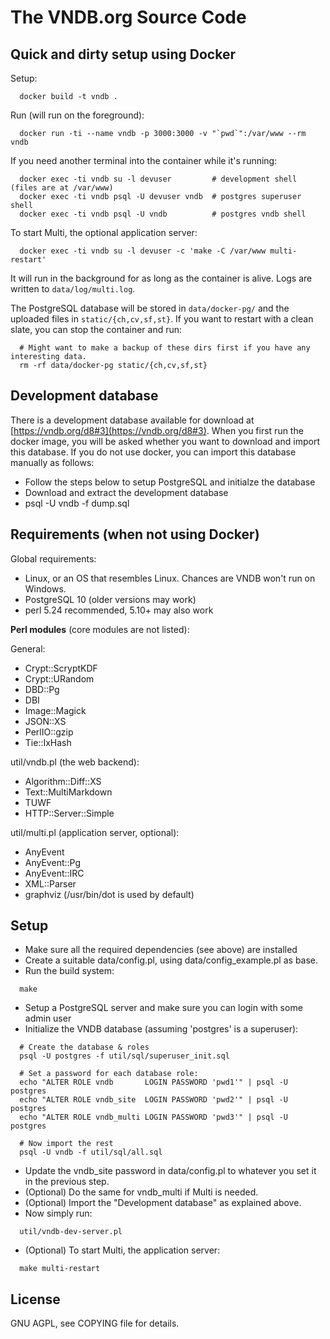 # The VNDB.org Source Code

## Quick and dirty setup using Docker

Setup:

```
  docker build -t vndb .
```

Run (will run on the foreground):

```
  docker run -ti --name vndb -p 3000:3000 -v "`pwd`":/var/www --rm vndb
```

If you need another terminal into the container while it's running:

```
  docker exec -ti vndb su -l devuser         # development shell (files are at /var/www)
  docker exec -ti vndb psql -U devuser vndb  # postgres superuser shell
  docker exec -ti vndb psql -U vndb          # postgres vndb shell
```

To start Multi, the optional application server:

```
  docker exec -ti vndb su -l devuser -c 'make -C /var/www multi-restart'
```

It will run in the background for as long as the container is alive. Logs are
written to `data/log/multi.log`.

The PostgreSQL database will be stored in `data/docker-pg/` and the uploaded
files in `static/{ch,cv,sf,st}`. If you want to restart with a clean slate, you
can stop the container and run:

```
  # Might want to make a backup of these dirs first if you have any interesting data.
  rm -rf data/docker-pg static/{ch,cv,sf,st}
```

## Development database

There is a development database available for download at
[https://vndb.org/d8#3](https://vndb.org/d8#3).
When you first run the docker image, you will be asked whether you want to
download and import this database.  If you do not use docker, you can import
this database manually as follows:

- Follow the steps below to setup PostgreSQL and initialze the database
- Download and extract the development database
- psql -U vndb -f dump.sql


## Requirements (when not using Docker)

Global requirements:

- Linux, or an OS that resembles Linux. Chances are VNDB won't run on Windows.
- PostgreSQL 10 (older versions may work)
- perl 5.24 recommended, 5.10+ may also work

**Perl modules** (core modules are not listed):

General:
- Crypt::ScryptKDF
- Crypt::URandom
- DBD::Pg
- DBI
- Image::Magick
- JSON::XS
- PerlIO::gzip
- Tie::IxHash

util/vndb.pl (the web backend):
- Algorithm::Diff::XS
- Text::MultiMarkdown
- TUWF
- HTTP::Server::Simple

util/multi.pl (application server, optional):
- AnyEvent
- AnyEvent::Pg
- AnyEvent::IRC
- XML::Parser
- graphviz (/usr/bin/dot is used by default)


## Setup

- Make sure all the required dependencies (see above) are installed
- Create a suitable data/config.pl, using data/config_example.pl as base.
- Run the build system:

```
  make
```

- Setup a PostgreSQL server and make sure you can login with some admin user
- Initialize the VNDB database (assuming 'postgres' is a superuser):

```
  # Create the database & roles
  psql -U postgres -f util/sql/superuser_init.sql

  # Set a password for each database role:
  echo "ALTER ROLE vndb       LOGIN PASSWORD 'pwd1'" | psql -U postgres
  echo "ALTER ROLE vndb_site  LOGIN PASSWORD 'pwd2'" | psql -U postgres
  echo "ALTER ROLE vndb_multi LOGIN PASSWORD 'pwd3'" | psql -U postgres

  # Now import the rest
  psql -U vndb -f util/sql/all.sql
```

- Update the vndb_site password in data/config.pl to whatever you set it in
  the previous step.
- (Optional) Do the same for vndb_multi if Multi is needed.
- (Optional) Import the "Development database" as explained above.
- Now simply run:

```
  util/vndb-dev-server.pl
```

- (Optional) To start Multi, the application server:

```
  make multi-restart
```

## License

GNU AGPL, see COPYING file for details.

